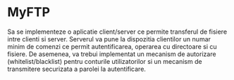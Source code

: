 # MyFTP
Sa se implementeze o aplicatie client/server ce permite transferul de fisiere intre clienti si server. Serverul va pune la dispozitia clientilor un numar minim de comenzi ce permit autentificarea, operarea cu directoare si cu fisiere. De asemenea, va trebui implementat un mecanism de autorizare (whitelist/blacklist) pentru conturile utilizatorilor si un mecanism de transmitere securizata a parolei la autentificare.
